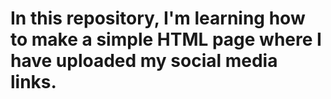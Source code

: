 # In this repository, I'm learning how to make a simple HTML page where I have uploaded my social media links.
